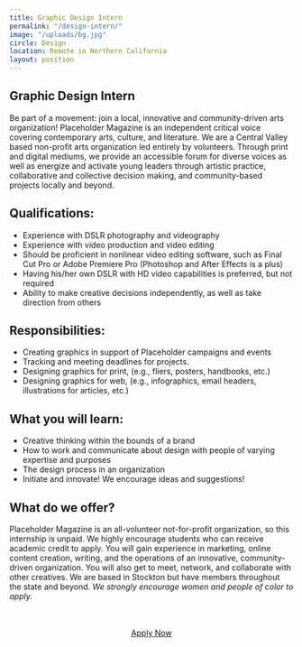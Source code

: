 ```yaml
---
title: Graphic Design Intern
permalink: "/design-intern/"
image: "/uploads/bg.jpg"
circle: Design
location: Remote in Northern California
layout: position
---
```


## Graphic Design Intern

Be part of a movement: join a local, innovative and community-driven arts organization! Placeholder Magazine is an independent critical voice covering contemporary arts, culture, and literature. We are a Central Valley based non-profit arts organization led entirely by volunteers. Through print and digital mediums, we provide an accessible forum for diverse voices as well as energize and activate young leaders through artistic practice, collaborative and collective decision making, and community-based projects locally and beyond.

## Qualifications:

* Experience with DSLR photography and videography
* Experience with video production and video editing
* Should be proficient in nonlinear video editing software, such as Final Cut Pro or Adobe Premiere Pro (Photoshop and After Effects is a plus)
* Having his/her own DSLR with HD video capabilities is preferred, but not required
* Ability to make creative decisions independently, as well as take direction from others

## Responsibilities:

* Creating graphics in support of Placeholder campaigns and events
* Tracking and meeting deadlines for projects.
* Designing graphics for print, (e.g., fliers, posters, handbooks, etc.)
* Designing graphics for web, (e.g., infographics, email headers, illustrations for articles, etc.)

## What you will learn:
* Creative thinking within the bounds of a brand
* How to work and communicate about design with people of varying expertise and purposes
* The design process in an organization
* Initiate and innovate! We encourage ideas and suggestions!


## What do we offer?

Placeholder Magazine is an all-volunteer not-for-profit organization, so this internship is unpaid. We highly encourage students who can receive academic credit to apply. You will gain experience in marketing, online content creation, writing, and the operations of an innovative, community-driven organization. You will also get to meet, network, and collaborate with other creatives. We are based in Stockton but have members throughout the state and beyond. *We strongly encourage women and people of color to apply.*


<br>
<br>
  <center><a href="https://goo.gl/forms/7l9FMyeCbPxRB8Yj1" class="button join-button">Apply Now</a></center>

  
